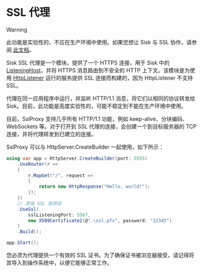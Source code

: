 # SSL 代理

> [!WARNING]
> 此功能是实验性的，不应在生产环境中使用。如果您想让 Sisk 与 SSL 协作，请参阅 [此文档](/docs/deploying.html#proxying-your-application)。

Sisk SSL 代理是一个模块，提供了一个 HTTPS 连接，用于 Sisk 中的 [ListeningHost](/api/Sisk.Core.Http.ListeningHost)，并将 HTTPS 消息路由到不安全的 HTTP 上下文。该模块是为使用 [HttpListener](https://learn.microsoft.com/pt-br/dotnet/api/system.net.httplistener?view=net-8.0) 运行的服务提供 SSL 连接而构建的，因为 HttpListener 不支持 SSL。

代理在同一应用程序中运行，并监听 HTTP/1.1 消息，将它们以相同的协议转发给 Sisk。目前，此功能是高度实验性的，可能不稳定到不能在生产环境中使用。

目前，SslProxy 支持几乎所有 HTTP/1.1 功能，例如 keep-alive、分块编码、WebSockets 等。对于打开到 SSL 代理的连接，会创建一个到目标服务器的 TCP 连接，并将代理转发到已建立的连接。

SslProxy 可以与 HttpServer.CreateBuilder 一起使用，如下所示：

```csharp
using var app = HttpServer.CreateBuilder(port: 5555)
    .UseRouter(r =>
    {
        r.MapGet("/", request =>
        {
            return new HttpResponse("Hello, world!");
        });
    })
    // 添加 SSL 到项目
    .UseSsl(
        sslListeningPort: 5567,
        new X509Certificate2(@".\ssl.pfx", password: "12345")
    )
    .Build();

app.Start();
```

您必须为代理提供一个有效的 SSL 证书。为了确保证书被浏览器接受，请记得将其导入到操作系统中，以便它能够正常工作。